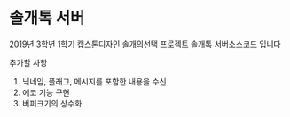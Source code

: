# 솔개톡 서버
2019년 3학년 1학기 캡스톤디자인 솔개의선택
프로젝트 솔개톡 서버소스코드 입니다

추가할 사항
1. 닉네임, 플래그, 메시지를 포함한 내용을 수신
2. 에코 기능 구현
3. 버퍼크기의 상수화
